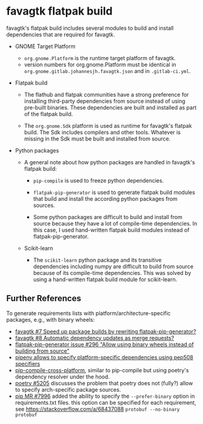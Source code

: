 # favagtk flatpak build

favagtk's flatpak build includes several modules to build and install dependencies that are required for favagtk.

- GNOME Target Platform

  - `org.gnome.Platform` is the runtime target platform of favagtk.
  - version numbers for org.gnome.Platform must be identical in `org.gnome.gitlab.johannesjh.favagtk.json` and in `.gitlab-ci.yml`.

- Flatpak build

  - The flathub and flatpak communities have a strong preference for installing third-party dependencies from source instead of using pre-built binaries. These dependencies are built and installed as part of the flatpak build.

  - The `org.gnome.Sdk` platform is used as runtime for favagtk's flatpak build. The Sdk includes compilers and other tools. Whatever is missing in the Sdk must be built and installed from source.

- Python packages

  - A general note about how python packages are handled in favagtk's flatpak build:

    - `pip-compile` is used to freeze python dependencies.

    - `flatpak-pip-generator` is used to generate flatpak build modules that build and install the according python packages from sources.

    - Some python packages are difficult to build and install from source because they have a lot of compile-time dependencies. In this case, I used hand-written flatpak build modules instead of flatpak-pip-generator.

  - Scikit-learn

    - The `scikit-learn` python package and its transitive dependencies including numpy are difficult to build from source because of its compile-time dependencies. This was solved by using a hand-written flatpak build module for scikit-learn.

## Further References

To generate requirements lists with platform/architecture-specific packages, e.g., with binary wheels:

- [favagtk #7 Speed up package builds by rewriting flatpak-pip-generator?](https://gitlab.gnome.org/johannesjh/favagtk/-/issues/7)
- [favagtk #8 Automatic dependency updates as merge requests?](https://gitlab.gnome.org/johannesjh/favagtk/-/issues/8)
- [flatpak-pip-generator issue #296 "Allow using binary wheels instead of building from source"](https://github.com/flatpak/flatpak-builder-tools/issues/296)
- [pipenv allows to specify platform-specific dependencies using pep508 specifiers](https://dev.to/tomoyukiaota/creating-a-pipfile-which-has-different-installation-instructions-depending-on-operating-systems-pytorch-v041-as-an-example-56i8)
- [pip-compile-cross-platform](https://pypi.org/project/pip-compile-cross-platform/), similar to pip-compile but using poetry's dependency resolver under the hood.
- [poetry #5205](https://github.com/python-poetry/poetry/issues/5205) discusses the problem that poetry does not (fully?) allow to specify arch-specific package sources.
- [pip MR #7996](https://github.com/pypa/pip/pull/7996/files#diff-fb0dc145687a7bd36497effbe61f66392a3252ef9cdae5f3bdcf6c01a6ba9955) added the ability to specify the `--prefer-binary` option in requirements.txt files.
  this option can be specified for each requirement, see https://stackoverflow.com/a/68437088 `protobuf --no-binary protobuf`

